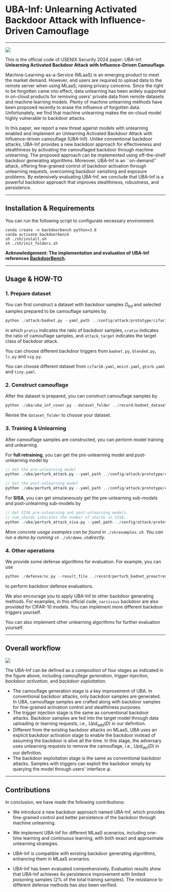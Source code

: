 # UBA-Inf: Unlearning Activated Backdoor Attack with Influence-Driven Camouflage

---

![](./readme_images/Comparison%20between%20UAB%20and%20traditional%20backdoor.jpg)


This is the official code of USENIX Security 2024 paper: UBA-Inf: **Unlearning Activated Backdoor Attack with Influence-Driven Camouflage**.

Machine-Learning-as-a-Service (MLaaS) is an emerging product to meet the market demand. However, end users are required to upload data to the remote server when using MLaaS, raising privacy concerns. Since the right to be forgotten came into effect, data unlearning has been widely supported in on-cloud products for removing users' private data from remote datasets and machine learning models. Plenty of machine unlearning methods have been proposed recently to erase the influence of forgotten data. Unfortunately, we find that machine unlearning makes the on-cloud model highly vulnerable to backdoor attacks. 

In this paper, we report a new threat against models with unlearning enabled and implement an Unlearning Activated Backdoor Attack with Influence-driven camouflage (UBA-Inf). Unlike conventional backdoor attacks, UBA-Inf provides a new backdoor approach for effectiveness and stealthiness by activating the camouflaged backdoor through machine unlearning. The proposed approach can be implemented using off-the-shelf backdoor generating algorithms. Moreover, UBA-Inf is an ``on-demand'' attack, offering fine-grained control of backdoor activation through unlearning requests, overcoming backdoor vanishing and exposure problems. By extensively evaluating UBA-Inf, we conclude that UBA-Inf is a powerful backdoor approach that improves stealthiness, robustness, and persistence.

---

## Installation & Requirements

You can run the following script to configurate necessary environment:

```shell
conda create -n backdoorbench python=3.8
conda activate backdoorbench
sh ./sh/install.sh
sh ./sh/init_folders.sh
```

**Acknowledgement: The implementation and evaluation of UBA-Inf references [BackdoorBench](https://github.com/SCLBD/BackdoorBench).**

---

## Usage & HOW-TO

### 1. Prepare dataset 

You can first construct a dataset with backdoor samples $D_{bd}$ and selected samples prepared to be camouflage samples by

```c
python ./attack/badnet.py --yaml_path ../config/attack/prototype/cifar10.yaml  --save_folder_name badnet_dataset --add_cover 1 --epoch 00 --pratio 0.012 --cratio 0.004 --attack_target 6
```

in which `pratio` indicates the ratio of backdoor samples, `cratio` indicates the ratio of camouflage samples, and `attack_target` indicates the target class of backdoor attack.

You can choose different backdoor triggers from `badnet.py`, `blended.py`, `lc.py` and `sig.py`.

You can choose different dataset from `cifar10.yaml`, `mnist.yaml`, `gtsrb.yaml` and `tiny.yaml`.

### 2. Construct camouflage

After the dataset is prepared, you can construct camouflage samples by 

```c
python ./uba/uba_inf_cover.py --dataset_folder ../record/badnet_dataset --device cuda:3 --ft_epoch 60 --ap_epochs 6
```

Revise the `dataset_folder` to choose your dataset.

### 3. Training & Unlearning

After camouflage samples are constructed, you can pertorm model training and unlearning. 

For **full retraining**, you can get the pre-unlearning model and post-unlearning model by  

```c
// Get the pre-unlearning model
python ./uba/perturb_attack.py --yaml_path ../config/attack/prototype/cifar10.yaml  --dataset_folder ../record/badnet_dataset --save_folder_name perturb_badnet_preactresnet  --epoch 120 --random_seed 3407 --batch_size 128 --add_cover 1 --model preactresnet18 --device cuda:2

// Get the post-unlearning model
python ./uba/perturb_attack.py --yaml_path ../config/attack/prototype/cifar10.yaml  --dataset_folder ../record/badnet_dataset --save_folder_name perturb_badnet_poionly  --epoch 120 --random_seed 3407 --batch_size 128 --add_cover 1 --model preactresnet18 --device cuda:2 --c_num 0
```

For **SISA**, you can get simutaneously get the pre-unlearning sub-models and post-unlearning sub-models by 

```c
// Get SISA pre-unlearning and post-unlearning models.
// num_shards indicates the number of shards in SISA.
python ./uba/perturb_attack_sisa.py --yaml_path ../config/attack/prototype/cifar10.yaml  --dataset_folder ../record/badnet_dataset_sisa_3 --save_folder_name perturb_badnet_preactresnet_sisa_3  --epoch 80 --random_seed 3407 --batch_size 128 --model preactresnet18 --device cuda:2 --num_shards 3
```

*More concrete usage examples can be found in `./sh/examples.sh`. You can run a demo by running `sh ./sh/demo.sh`directly.*

### 4. Other operations

We provide some defense algorithms for evaluation. For example, you can use 

```c
python ./defense/nc.py --result_file ../record/perturb_badnet_preactresnet --result_name perturb_result.pt --model preactresnet18 --only_scan 1
```

to perform backdoor defense evaluations.

We also encourage you to apply UBA-Inf to other backdoor generating methods. For examples, in this official code, `narcissus` backdoor are also provided for CIFAR-10 models. You can implement more different backdoor triggers yourself.

You can also implement other unlearning algorithms for further evaluation yourself.

---

## Overall workflow

![](./readme_images/IUBA%20Attack%20Workflow.jpg)

The UBA-Inf can be defined as a composition of four stages as indicated in the figure above, including *camouflage generation*, *trigger injection*, *backdoor activation*, and *backdoor exploitation*.

- The camouflage generation stage is a key improvement of UBA. In conventional backdoor attacks, only backdoor samples are generated. In UBA, camouflage samples are crafted along with backdoor samples for fine-grained activation control and stealthiness purposes.
- The trigger injection stage is the same as conventional backdoor attacks. Backdoor samples are fed into the target model through data uploading or learning requests, i.e., ${Upd}_{add}(D)$ in our definition.
- Different from the existing backdoor attacks on MLaaS, UBA uses an explicit backdoor activation stage to enable the backdoor instead of assuming the backdoor is alive all the time. In this stage, the adversary uses unlearning requests to remove the camouflage, i.e., ${Upd}_{del}(D)$ in our definition.
- The backdoor exploitation stage is the same as conventional backdoor attacks. Samples with triggers can exploit the backdoor simply by querying the model through users' interface $\psi$.

---

## Contributions

In conclusion, we have made the following contributions:

- We introduce a new backdoor approach named UBA-Inf, which provides fine-grained control and better persistence of the backdoor through machine unlearning.

- We implement UBA-Inf for different MLaaS scenarios, including one-time learning and continuous learning, with both exact and approximate unlearning strategies.

- UBA-Inf is compatible with existing backdoor generating algorithms, enhancing them in MLaaS scenarios.

- UBA-Inf has been evaluated comprehensively. Evaluation results show that UBA-Inf achieves 4x persistence improvement with limited poisoning samples (2\% of the total training samples). The resistance to different defense methods has also been verified.